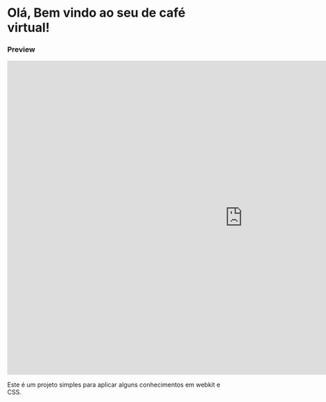 # Olá, Bem vindo ao seu de café virtual!

### Preview

<iframe width="1080" height="720" src="https://www.youtube-nocookie.com/embed/Ta7B-tgpJ0g?controls=0" title="YouTube video player" frameborder="0" allow="accelerometer; autoplay; clipboard-write; encrypted-media; gyroscope; picture-in-picture" allowfullscreen></iframe>

Este é um projeto simples para aplicar alguns conhecimentos em webkit e CSS.
